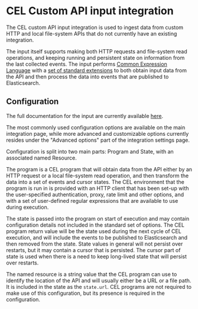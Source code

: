 # CEL Custom API input integration

The CEL custom API input integration is used to ingest data from custom HTTP and local file-system APIs that do not currently have an existing integration.

The input itself supports making both HTTP requests and file-system read operations, and keeping running and persistent state on information from the last collected events. The input performs [Common Expression Language](https://opensource.google.com/projects/cel) with a [set of standard extensions](https://www.elastic.co/guide/en/beats/filebeat/current/filebeat-input-cel.html#_cel_extension_libraries) to both obtain input data from the API and then process the data into events that are published to Elasticsearch.

## Configuration

The full documentation for the input are currently available [here](https://www.elastic.co/guide/en/beats/filebeat/current/filebeat-input-cel.html).

The most commonly used configuration options are available on the main integration page, while more advanced and customizable options currently resides under the "Advanced options" part of the integration settings page.

Configuration is split into two main parts: Program and State, with an associated named Resource.

The program is a CEL program that will obtain data from the API either by an HTTP request or a local file-system read operation, and then transform the data into a set of events and cursor states. The CEL environment that the program is run in is provided with an HTTP client that has been set-up with the user-specified authentication, proxy, rate limit and other options, and with a set of user-defined regular expressions that are available to use during execution.

The state is passed into the program on start of execution and may contain configuration details not included in the standard set of options. The CEL program return value will be the state used during the next cycle of CEL execution, and will include the events to be published to Elasticsearch and then removed from the state. State values in general will not persist over restarts, but it may contain a cursor that is persisted. The cursor part of state is used when there is a need to keep long-lived state that will persist over restarts.

The named resource is a string value that the CEL program can use to identify the location of the API and will usually either be a URL or a file path. It is included in the state as the `state.url`. CEL programs are not required to make use of this configuration, but its presence is required in the configuration.
